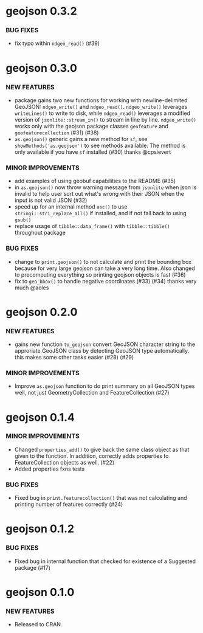 geojson 0.3.2
=============

### BUG FIXES

* fix typo within `ndgeo_read()` (#39)


geojson 0.3.0
=============

### NEW FEATURES

* package gains two new functions for working with newline-delimited GeoJSON: `ndgeo_write()` and `ndgeo_read()`. `ndgeo_write()` leverages `writeLines()` to write to disk, while `ndgeo_read()` leverages a modified version of `jsonlite::stream_in()` to stream in line by line. `ndgeo_write()` works only with the geojson package classes `geofeature` and `geofeaturecollection` (#31) (#38)
* `as.geojson()` generic gains a new method for `sf`, see `showMethods('as.geojson')` to see methods available. The method is only available if you have `sf` installed  (#30) thanks @cpsievert

### MINOR IMPROVEMENTS

* add examples of using geobuf capabilities to the README (#35)
* in `as.geojson()` now throw warning message from `jsonlite` when json is invalid to help user sort out what's wrong with their JSON when the input is not valid JSON (#32)
* speed up for an internal method `asc()` to use `stringi::stri_replace_all()` if installed, and if not fall back to using `gsub()`
* replace usage of `tibble::data_frame()` with `tibble::tibble()` throughout package

### BUG FIXES

* change to `print.geojson()` to not calculate and print the bounding box because for very large geojson can take a very long time. Also changed to precomputing everything so printing geojson objects is fast (#36)
* fix to `geo_bbox()` to handle negative coordinates (#33) (#34) thanks very much @aoles


geojson 0.2.0
=============

### NEW FEATURES

* gains new function `to_geojson` convert GeoJSON character
string to the approriate GeoJSON class by detecting GeoJSON
type automatically. this makes some other tasks easier
(#28) (#29)

### MINOR IMPROVEMENTS

* Improve `as.geojson` function to do print summary on
all GeoJSON types well, not just GeometryCollection
and FeatureCollection (#27)


geojson 0.1.4
=============

### MINOR IMPROVEMENTS

* Changed `properties_add()` to give back the same class object
as that given to the function. In addition, correctly adds properties
to FeatureCollection objects as well. (#22)
* Added properties fxns tests

### BUG FIXES

* Fixed bug in `print.featurecollection()` that was not calculating and
printing number of features correctly (#24)


geojson 0.1.2
=============

### BUG FIXES

* Fixed bug in internal function that checked for existence
of a Suggested package (#17)


geojson 0.1.0
=============

### NEW FEATURES

* Released to CRAN.
